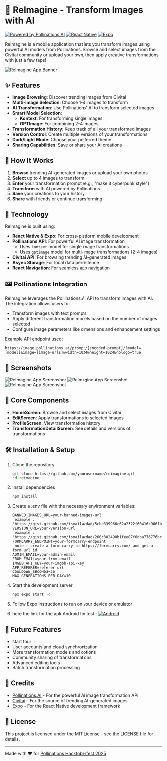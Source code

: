 # 🎨 ReImagine - Transform Images with AI

[![Powered by Pollinations.AI](https://img.shields.io/badge/Powered%20by-Pollinations.AI-35D89A)](https://pollinations.ai)
[![React Native](https://img.shields.io/badge/React%20Native-61DAFB?logo=react&logoColor=black)](https://reactnative.dev/)
[![Expo](https://img.shields.io/badge/Expo-000020?logo=expo&logoColor=white)](https://expo.dev/)

ReImagine is a mobile application that lets you transform images using powerful AI models from Pollinations. Browse and select images from the Civitai community or upload your own, then apply creative transformations with just a few taps!

![ReImagine App Banner](./assets/reimagine_icon.png)


## ✨ Features

- **Image Browsing**: Discover trending images from Civitai
- **Multi-image Selection**: Choose 1-4 images to transform
- **AI Transformation**: Use Pollinations' AI to transform selected images
- **Smart Model Selection**:
    - **Kontext**: For transforming single images
    - **GPTImage**: For combining 2-4 images
- **Transformation History**: Keep track of all your transformed images
- **Version Control**: Create multiple versions of your transformations
- **Dark/Light Mode**: Choose your preferred theme
- **Sharing Capabilities**: Save or share your AI creations

## 🚀 How It Works

1. **Browse** trending AI-generated images or upload your own photos
2. **Select** up to 4 images to transform
3. **Enter** your transformation prompt (e.g., "make it cyberpunk style")
4. **Transform** with AI powered by Pollinations
5. **Save** your creations to your history
6. **Share** with friends or continue transforming

## 🔧 Technology

ReImagine is built using:

- **React Native & Expo**: For cross-platform mobile development
- **Pollinations API**: For powerful AI image transformation
    - Uses `kontext` model for single image transformations
    - Uses `gptimage` model for multi-image transformations (2-4 images)
- **Civitai API**: For browsing trending AI-generated images
- **Async Storage**: For local data persistence
- **React Navigation**: For seamless app navigation

## 🖼️ Pollinations Integration

ReImagine leverages the Pollinations.AI API to transform images with AI. The integration allows users to:

- Transform images with text prompts
- Apply different transformation models based on the number of images selected
- Configure image parameters like dimensions and enhancement settings

Example API endpoint used:
```
https://image.pollinations.ai/prompt/[encoded-prompt]/?model=[model]&image=[image-urls]&width=1024&height=1024&nologo=true
```

## 📱 Screenshots
![ReImagine App Screenshot](./screenshot/Screenshot_2025-10-29-18-19-49-347_host.exp.exponent.jpg)
![ReImagine App Screenshot](./screenshot/Screenshot_2025-10-29-18-15-24-195_host.exp.exponent.jpg)
![ReImagine App Screenshot](./screenshot/Screenshot_2025-10-29-18-20-10-461_host.exp.exponent.jpg)


## 🧩 Core Components

- **HomeScreen**: Browse and select images from Civitai
- **EditScreen**: Apply transformations to selected images
- **ProfileScreen**: View transformation history
- **TransformationDetailScreen**: See details and versions of transformations

## 🛠️ Installation & Setup

1. Clone the repository
   ```bash
   git clone https://github.com/yourusername/reimagine.git
   cd reimagine
   ```

2. Install dependencies
   ```bash
   npm install
   ```

3. Create a .env file with the necessary environment variables:
   ```
   BANNED_IMAGES_URL=your-banned-images-url
    example : 'https://gist.github.com/ismailazdad/5cbe339966c62a2322f60416c9661b78/raw/banned_images_reim.json'
   VERSION_URL=your-version-url
    example : 'https://gist.github.com/ismailazdad/260c302498b1fee07f6dba776776bc78/raw/reimage_version.json'
   FORMCARRY_ENDPOINT=your-formcarry-endpoint
    note : create a form carry to https://formcarry.com/ and get a form url id
   ADMIN_EMAIL=your-admin-email
   FROM_EMAIL=your-from-email
   IMGBB_API_KEY=your-imgbb-api-key
   APP_REFERER=referer url
   COOLDOWN_SECONDS=30
   MAX_GENERATIONS_PER_DAY=10
   ```

4. Start the development server
   ```bash
   npx expo start -c
   ```

5. Follow Expo instructions to run on your device or emulator

6. here the link for the apk Android for test :
[![Android](https://img.shields.io/badge/Android-3DDC84?style=for-the-badge&logo=android&logoColor=white)](https://drive.google.com/file/d/1EFe44mzE8xQA7fIbYHuajXHzY-B2n7AX/view?usp=sharing)

## 🔮 Future Features
- start tour
- User accounts and cloud synchronization
- More transformation models and options
- Community sharing of transformations
- Advanced editing tools
- Batch transformation processing

## 🙌 Credits

- [Pollinations.AI](https://pollinations.ai) - For the powerful AI image transformation API
- [Civitai](https://civitai.com) - For the source of trending AI-generated images
- [Expo](https://expo.dev) - For the React Native development framework

## 📄 License

This project is licensed under the MIT License - see the LICENSE file for details.

---

Made with ❤️ for [Pollinations Hacktoberfest 2025](https://github.com/pollinations/pollinations/tree/master/hacktoberfest-2025)